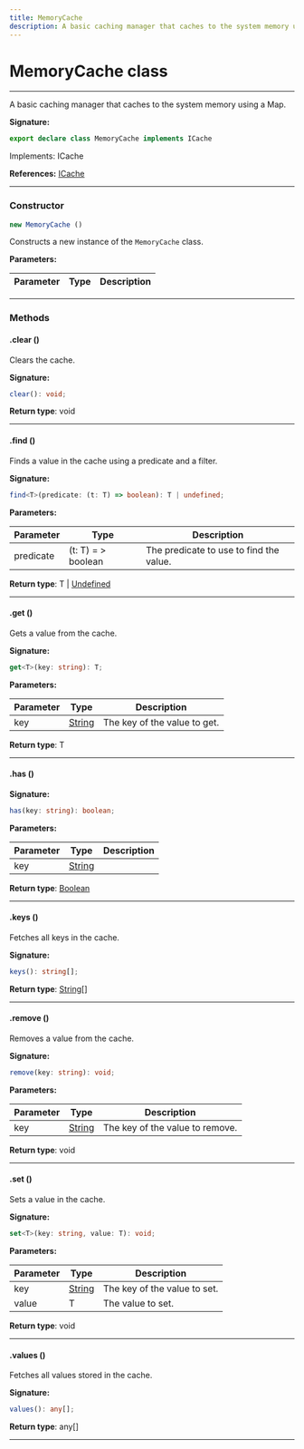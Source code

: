 ```yaml
---
title: MemoryCache
description: A basic caching manager that caches to the system memory using a Map.
---
```


# MemoryCache class

---

A basic caching manager that caches to the system memory using a Map.

**Signature:**

```ts
export declare class MemoryCache implements ICache 
```

Implements: ICache

**References:** [ICache](/api/icache)

---

### Constructor

```ts
new MemoryCache ()
```

Constructs a new instance of the `MemoryCache` class.

**Parameters:**

| Parameter | Type | Description |
| --------- | ---- | ----------- |
---

### Methods

#### .clear ()

Clears the cache.



**Signature:**

```ts
clear(): void;
```


**Return type**: void

---

#### .find ()

Finds a value in the cache using a predicate and a filter.




**Signature:**

```ts
find<T>(predicate: (t: T) => boolean): T | undefined;
```

**Parameters:**

| Parameter | Type | Description |
| --------- | ---- | ----------- |
| predicate | (t: T) = \> boolean | The predicate to use to find the value. |

**Return type**: T \| [Undefined](https://developer.mozilla.org/en-US/docs/Web/JavaScript/Reference/Global_Objects/undefined)

---

#### .get ()

Gets a value from the cache.




**Signature:**

```ts
get<T>(key: string): T;
```

**Parameters:**

| Parameter | Type | Description |
| --------- | ---- | ----------- |
| key | [String](https://developer.mozilla.org/en-US/docs/Web/JavaScript/Reference/Global_Objects/String) | The key of the value to get. |

**Return type**: T

---

#### .has ()



**Signature:**

```ts
has(key: string): boolean;
```

**Parameters:**

| Parameter | Type | Description |
| --------- | ---- | ----------- |
| key | [String](https://developer.mozilla.org/en-US/docs/Web/JavaScript/Reference/Global_Objects/String) |  |

**Return type**: [Boolean](https://developer.mozilla.org/en-US/docs/Web/JavaScript/Reference/Global_Objects/Boolean)

---

#### .keys ()

Fetches all keys in the cache.



**Signature:**

```ts
keys(): string[];
```


**Return type**: [String](https://developer.mozilla.org/en-US/docs/Web/JavaScript/Reference/Global_Objects/String)[]

---

#### .remove ()

Removes a value from the cache.




**Signature:**

```ts
remove(key: string): void;
```

**Parameters:**

| Parameter | Type | Description |
| --------- | ---- | ----------- |
| key | [String](https://developer.mozilla.org/en-US/docs/Web/JavaScript/Reference/Global_Objects/String) | The key of the value to remove. |

**Return type**: void

---

#### .set ()

Sets a value in the cache.




**Signature:**

```ts
set<T>(key: string, value: T): void;
```

**Parameters:**

| Parameter | Type | Description |
| --------- | ---- | ----------- |
| key | [String](https://developer.mozilla.org/en-US/docs/Web/JavaScript/Reference/Global_Objects/String) | The key of the value to set. |
| value | T | The value to set. |

**Return type**: void

---

#### .values ()

Fetches all values stored in the cache.



**Signature:**

```ts
values(): any[];
```


**Return type**: any[]

---

